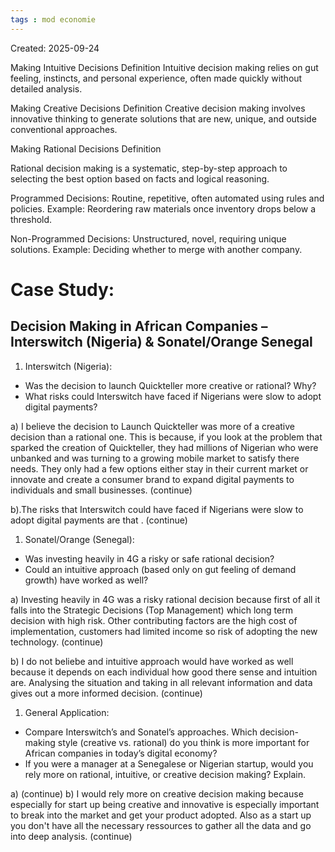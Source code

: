 ```yaml
---
tags : mod economie
---
```

Created: 2025-09-24

Making Intuitive Decisions
Definition
Intuitive decision making relies on gut feeling, instincts, and
personal experience, often made quickly without detailed
analysis.

Making Creative Decisions
Definition
Creative decision making involves innovative thinking to
generate solutions that are new, unique, and outside
conventional approaches.

Making Rational Decisions
Definition

Rational decision making is a systematic, step-by-step approach to selecting the best option based on facts and logical
reasoning.

Programmed Decisions:
Routine, repetitive, often automated using rules and policies.
Example: Reordering raw materials once inventory drops
below a threshold.

Non-Programmed Decisions:
Unstructured, novel, requiring unique solutions.
Example: Deciding whether to merge with another company.


# Case Study: 

## Decision Making in African Companies – Interswitch (Nigeria) & Sonatel/Orange Senegal

1. Interswitch (Nigeria):  
- Was the decision to launch Quickteller more creative or rational? Why?  
- What risks could Interswitch have faced if Nigerians were slow to adopt digital payments?  

a) I believe the decision to Launch Quickteller was more of a creative decision than a rational one. This is because, if you look at the problem that sparked the creation of Quickteller, they had millions of Nigerian who were unbanked and was turning to a growing mobile market to satisfy there needs. They only had a few options either stay in their current market or innovate and create a consumer brand to expand digital payments to individuals and small businesses. (continue)

b).The risks that Interswitch could have faced if Nigerians were slow to adopt digital payments are that . (continue)


1. Sonatel/Orange (Senegal):  

- Was investing heavily in 4G a risky or safe rational decision?  
- Could an intuitive approach (based only on gut feeling of demand growth) have worked as well?  

a) Investing heavily in 4G was a risky rational decision because first of all it falls into the Strategic Decisions (Top Management) which long term decision with high risk. Other contributing factors are the high cost of implementation, customers had limited income so risk of adopting the new technology. (continue)

b) I do not beliebe and intuitive approach would have worked as well because it depends on each individual how good there sense and intuition are. Analysing the situation and taking in all relevant information and data gives out a more informed decision. (continue)


1. General Application:  

- Compare Interswitch’s and Sonatel’s approaches. Which decision-making style (creative vs. rational) do you think is more important for African companies in today’s digital economy?      
- If you were a manager at a Senegalese or Nigerian startup, would you rely more on rational, intuitive, or creative decision making? Explain.

a)  (continue)
b) I would rely more on creative decision making because especially for start up being creative and innovative is especially important to break into the market and get your product adopted. Also as a start up you don't have all the necessary ressources to gather all the data and go into deep analysis. (continue)